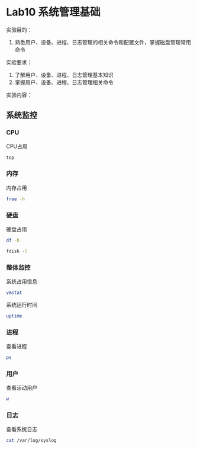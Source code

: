 # Lab10 **系统管理基础**

实验目的：

1. 熟悉用户、设备、进程、日志管理的相关命令和配置文件，掌握磁盘管理常用命令

实验要求：

1. 了解用户、设备、进程、日志管理基本知识
2. 掌握用户、设备、进程、日志管理相关命令

实验内容：

## 系统监控

### CPU

CPU占用

```bash
top
```

### 内存

内存占用

```bash
free -h
```

### 硬盘

硬盘占用

```bash
df -h
```

```bash
fdisk -l
```

### 整体监控

系统占用信息

```bash
vmstat
```

系统运行时间

```bash
uptime
```

### 进程

查看进程

```bash
ps
```

### 用户

查看活动用户

```bash
w
```

### 日志

查看系统日志

```bash
cat /var/log/syslog
```

